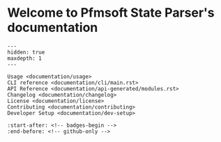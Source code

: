 # Welcome to Pfmsoft State Parser's documentation

```{toctree}
---
hidden: true
maxdepth: 1
---

Usage <documentation/usage>
CLI reference <documentation/cli/main.rst>
API Reference <documentation/api-generated/modules.rst>
Changelog <documentation/changelog>
License <documentation/license>
Contributing <documentation/contributing>
Developer Setup <documentation/dev-setup>
```

```{include} ../../README.md
:start-after: <!-- badges-begin -->
:end-before: <!-- github-only -->
```
